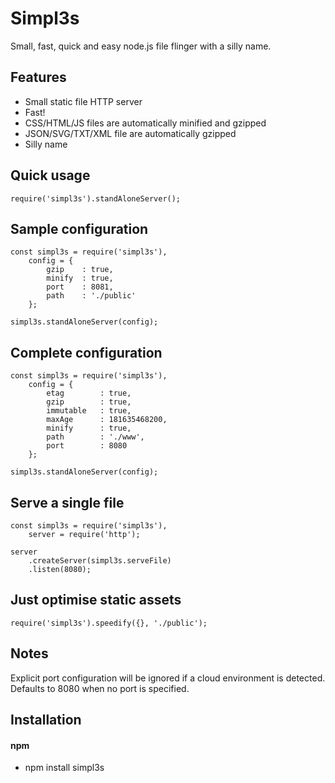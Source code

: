 # Simpl3s

Small, fast, quick and easy node.js file flinger with a silly name.

## Features
* Small static file HTTP server
* Fast!
* CSS/HTML/JS files are automatically minified and gzipped
* JSON/SVG/TXT/XML file are automatically gzipped
* Silly name

## Quick usage
    require('simpl3s').standAloneServer();


## Sample configuration
    const simpl3s = require('simpl3s'),
        config = {
            gzip    : true,
            minify  : true,
            port    : 8081,
            path    : './public'
        };

    simpl3s.standAloneServer(config);


## Complete configuration
    const simpl3s = require('simpl3s'),
        config = {
            etag        : true,
            gzip        : true,
            immutable   : true,
            maxAge      : 181635468200,
            minify      : true,
            path        : './www',
            port        : 8080
        };

    simpl3s.standAloneServer(config);


## Serve a single file
    const simpl3s = require('simpl3s'),
        server = require('http'); 

    server
        .createServer(simpl3s.serveFile)
        .listen(8080);


## Just optimise static assets

    require('simpl3s').speedify({}, './public');


## Notes
Explicit port configuration will be ignored if a cloud environment is detected. Defaults to 8080 when no port is specified.

## Installation

#### npm
* npm install simpl3s